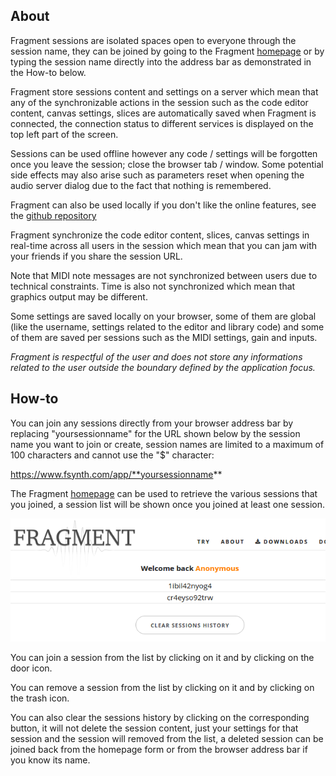 ## About

Fragment sessions are isolated spaces open to everyone through the session name, they can be joined by going to the Fragment [homepage](https://www.fsynth.com/) or by typing the session name directly into the address bar as demonstrated in the How-to below.

Fragment store sessions content and settings on a server which mean that any of the synchronizable actions in the session such as the code editor content, canvas settings, slices are automatically saved when Fragment is connected, the connection status to different services is displayed on the top left part of the screen.

Sessions can be used offline however any code / settings will be forgotten once you leave the session; close the browser tab / window. Some potential side effects may also arise such as parameters reset when opening the audio server dialog due to the fact that nothing is remembered.

Fragment can also be used locally if you don't like the online features, see the [github repository](https://github.com/grz0zrg/fsynth)

Fragment synchronize the code editor content, slices, canvas settings in real-time across all users in the session which mean that you can jam with your friends if you share the session URL.

Note that MIDI note messages are not synchronized between users due to technical constraints. Time is also not synchronized which mean that graphics output may be different.

Some settings are saved locally on your browser, some of them are global (like the username, settings related to the editor and library code) and some of them are saved per sessions such as the MIDI settings, gain and inputs.

*Fragment is respectful of the user and does not store any informations related to the user outside the boundary defined by the application focus.*

## How-to

You can join any sessions directly from your browser address bar by replacing "yoursessionname" for the URL shown below by the session name you want to join or create, session names are limited to a maximum of 100 characters and cannot use the "$" character:

https://www.fsynth.com/app/**yoursessionname**

The Fragment [homepage](https://www.fsynth.com/) can be used to retrieve the various sessions that you joined, a session list will be shown once you joined at least one session.

![Sessions](images/homepage_sessions.png)

You can join a session from the list by clicking on it and by clicking on the door icon.

You can remove a session from the list by clicking on it and by clicking on the trash icon.

You can also clear the sessions history by clicking on the corresponding button, it will not delete the session content, just your settings for that session and the session will removed from the list, a deleted session can be joined back from the homepage form or from the browser address bar if you know its name.

